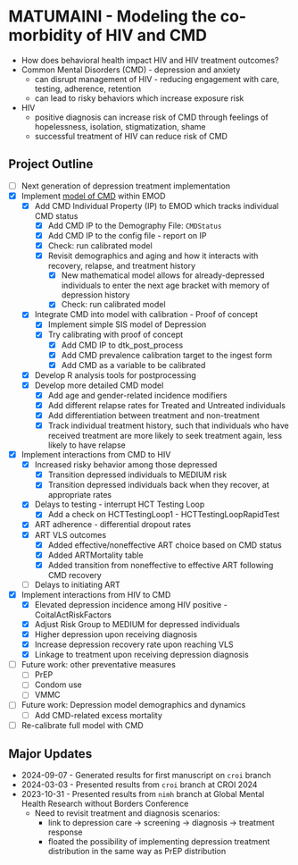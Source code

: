 # MATUMAINI - Modeling the co-morbidity of HIV and CMD

* How does behavioral health impact HIV and HIV treatment outcomes?
* Common Mental Disorders (CMD) - depression and anxiety
    * can disrupt management of HIV - reducing engagement with care, testing, adherence, retention
    * can lead to risky behaviors which increase exposure risk
* HIV
    * positive diagnosis can increase risk of CMD through feelings of hopelessness, isolation, stigmatization, shame
    * successful treatment of HIV can reduce risk of CMD 

## Project Outline

* [ ] Next generation of depression treatment implementation
* [x] Implement [model of CMD](https://docs.google.com/presentation/d/1LaGunWwd2bJYsFmCAZPay9UfXygRY47RvCdVJKmSLjA/edit?usp=sharing) within EMOD
    * [x] Add CMD Individual Property (IP) to EMOD which tracks individual CMD status
        * [x] Add CMD IP to the Demography File: `CMDStatus`
        * [x] Add CMD IP to the config file - report on IP
        * [x] Check: run calibrated model
        * [x] Revisit demographics and aging and how it interacts with recovery, relapse, and treatment history
            * [x] New mathematical model allows for already-depressed individuals to enter the next age bracket with memory of depression history
            * [x] Check: run calibrated model
    * [x] Integrate CMD into model with calibration - Proof of concept
        * [x] Implement simple SIS model of Depression
        * [x] Try calibrating with proof of concept
            * [x] Add CMD IP to dtk_post_process
            * [x] Add CMD prevalence calibration target to the ingest form
            * [x] Add CMD as a variable to be calibrated
    * [x] Develop R analysis tools for postprocessing
    * [x] Develop more detailed CMD model
        * [x] Add age and gender-related incidence modifiers
        * [x] Add different relapse rates for Treated and Untreated individuals
        * [x] Add differentiation between treatment and non-treatment
        * [x] Track individual treatment history, such that individuals who have received treatment are more likely to seek treatment again, less likely to have relapse
* [x] Implement interactions from CMD to HIV
    * [x] Increased risky behavior among those depressed
        * [x] Transition depressed individuals to MEDIUM risk
        * [x] Transition depressed individuals back when they recover, at appropriate rates 
    * [x] Delays to testing - interrupt HCT Testing Loop
        * [x] Add a check on HCTTestingLoop1 - HCTTestingLoopRapidTest
    * [x] ART adherence - differential dropout rates
    * [x] ART VLS outcomes
        * [x] Added effective/noneffective ART choice based on CMD status
        * [x] Added ARTMortality table
        * [x] Added transition from noneffective to effective ART following CMD recovery
    * [ ] Delays to initiating ART
* [x] Implement interactions from HIV to CMD
    * [x] Elevated depression incidence among HIV positive - CoitalActRiskFactors
    * [x] Adjust Risk Group to MEDIUM for depressed individuals
    * [x] Higher depression upon receiving diagnosis
    * [x] Increase depression recovery rate upon reaching VLS
    * [x] Linkage to treatment upon receiving depression diagnosis
* [ ] Future work: other preventative measures
    * [ ] PrEP
    * [ ] Condom use
    * [ ] VMMC
* [ ] Future work: Depression model demographics and dynamics
    * [ ] Add CMD-related excess mortality
* [ ] Re-calibrate full model with CMD

## Major Updates

* 2024-09-07 - Generated results for first manuscript on `croi` branch
* 2024-03-03 - Presented results from `croi` branch at CROI 2024
* 2023-10-31 - Presented results from `nimh` branch at Global Mental Health Research without Borders Conference
    * Need to revisit treatment and diagnosis scenarios: 
        * link to depression care -> screening -> diagnosis -> treatment response
        * floated the possibility of implementing depression treatment distribution in the same way as PrEP distribution